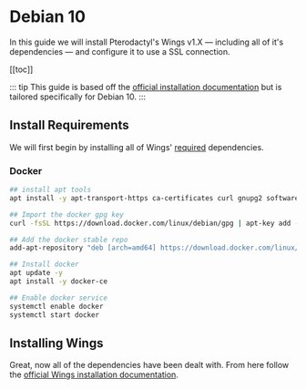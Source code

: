 # Debian 10
In this guide we will install Pterodactyl's Wings v1.X — including all of it's dependencies — and configure it to use a SSL connection.

[[toc]]

::: tip
This guide is based off the [official installation documentation](/wings/1.0/installing.md) but is tailored specifically for Debian 10.
:::

## Install Requirements
We will first begin by installing all of Wings' [required](/wings/1.0/installing.md#dependencies) dependencies.

### Docker

```bash
## install apt tools
apt install -y apt-transport-https ca-certificates curl gnupg2 software-properties-common

## Import the docker gpg key
curl -fsSL https://download.docker.com/linux/debian/gpg | apt-key add -

## Add the docker stable repo
add-apt-repository "deb [arch=amd64] https://download.docker.com/linux/debian $(lsb_release -cs) stable"

## Install docker
apt update -y
apt install -y docker-ce

## Enable docker service
systemctl enable docker
systemctl start docker
```

## Installing Wings
Great, now all of the dependencies have been dealt with. From here follow the [official Wings installation documentation](/wings/1.0/installing.md#installing-wings-1).
